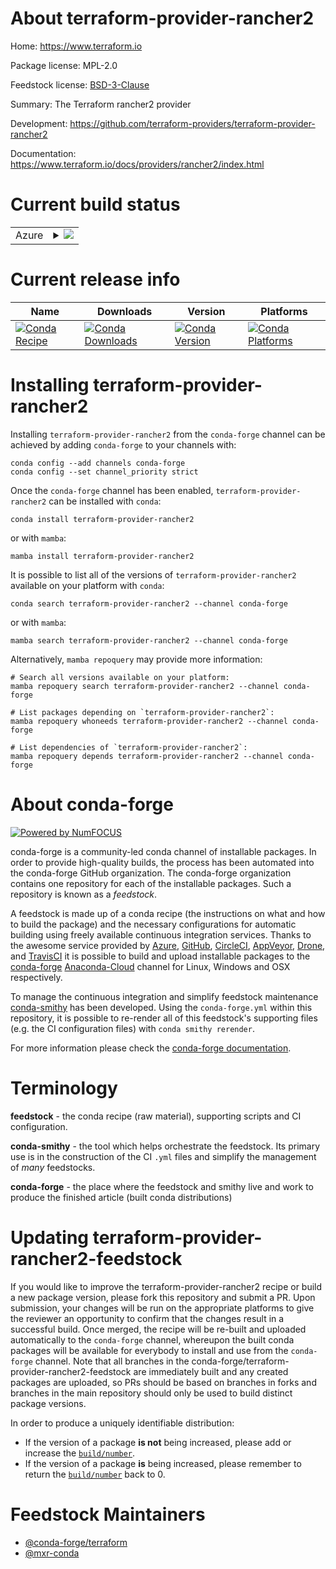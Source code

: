 About terraform-provider-rancher2
=================================

Home: https://www.terraform.io

Package license: MPL-2.0

Feedstock license: [BSD-3-Clause](https://github.com/conda-forge/terraform-provider-rancher2-feedstock/blob/main/LICENSE.txt)

Summary: The Terraform rancher2 provider

Development: https://github.com/terraform-providers/terraform-provider-rancher2

Documentation: https://www.terraform.io/docs/providers/rancher2/index.html

Current build status
====================


<table>
    
  <tr>
    <td>Azure</td>
    <td>
      <details>
        <summary>
          <a href="https://dev.azure.com/conda-forge/feedstock-builds/_build/latest?definitionId=9716&branchName=main">
            <img src="https://dev.azure.com/conda-forge/feedstock-builds/_apis/build/status/terraform-provider-rancher2-feedstock?branchName=main">
          </a>
        </summary>
        <table>
          <thead><tr><th>Variant</th><th>Status</th></tr></thead>
          <tbody><tr>
              <td>linux_64</td>
              <td>
                <a href="https://dev.azure.com/conda-forge/feedstock-builds/_build/latest?definitionId=9716&branchName=main">
                  <img src="https://dev.azure.com/conda-forge/feedstock-builds/_apis/build/status/terraform-provider-rancher2-feedstock?branchName=main&jobName=linux&configuration=linux_64_" alt="variant">
                </a>
              </td>
            </tr><tr>
              <td>osx_64</td>
              <td>
                <a href="https://dev.azure.com/conda-forge/feedstock-builds/_build/latest?definitionId=9716&branchName=main">
                  <img src="https://dev.azure.com/conda-forge/feedstock-builds/_apis/build/status/terraform-provider-rancher2-feedstock?branchName=main&jobName=osx&configuration=osx_64_" alt="variant">
                </a>
              </td>
            </tr><tr>
              <td>win_64</td>
              <td>
                <a href="https://dev.azure.com/conda-forge/feedstock-builds/_build/latest?definitionId=9716&branchName=main">
                  <img src="https://dev.azure.com/conda-forge/feedstock-builds/_apis/build/status/terraform-provider-rancher2-feedstock?branchName=main&jobName=win&configuration=win_64_" alt="variant">
                </a>
              </td>
            </tr>
          </tbody>
        </table>
      </details>
    </td>
  </tr>
</table>

Current release info
====================

| Name | Downloads | Version | Platforms |
| --- | --- | --- | --- |
| [![Conda Recipe](https://img.shields.io/badge/recipe-terraform--provider--rancher2-green.svg)](https://anaconda.org/conda-forge/terraform-provider-rancher2) | [![Conda Downloads](https://img.shields.io/conda/dn/conda-forge/terraform-provider-rancher2.svg)](https://anaconda.org/conda-forge/terraform-provider-rancher2) | [![Conda Version](https://img.shields.io/conda/vn/conda-forge/terraform-provider-rancher2.svg)](https://anaconda.org/conda-forge/terraform-provider-rancher2) | [![Conda Platforms](https://img.shields.io/conda/pn/conda-forge/terraform-provider-rancher2.svg)](https://anaconda.org/conda-forge/terraform-provider-rancher2) |

Installing terraform-provider-rancher2
======================================

Installing `terraform-provider-rancher2` from the `conda-forge` channel can be achieved by adding `conda-forge` to your channels with:

```
conda config --add channels conda-forge
conda config --set channel_priority strict
```

Once the `conda-forge` channel has been enabled, `terraform-provider-rancher2` can be installed with `conda`:

```
conda install terraform-provider-rancher2
```

or with `mamba`:

```
mamba install terraform-provider-rancher2
```

It is possible to list all of the versions of `terraform-provider-rancher2` available on your platform with `conda`:

```
conda search terraform-provider-rancher2 --channel conda-forge
```

or with `mamba`:

```
mamba search terraform-provider-rancher2 --channel conda-forge
```

Alternatively, `mamba repoquery` may provide more information:

```
# Search all versions available on your platform:
mamba repoquery search terraform-provider-rancher2 --channel conda-forge

# List packages depending on `terraform-provider-rancher2`:
mamba repoquery whoneeds terraform-provider-rancher2 --channel conda-forge

# List dependencies of `terraform-provider-rancher2`:
mamba repoquery depends terraform-provider-rancher2 --channel conda-forge
```


About conda-forge
=================

[![Powered by
NumFOCUS](https://img.shields.io/badge/powered%20by-NumFOCUS-orange.svg?style=flat&colorA=E1523D&colorB=007D8A)](https://numfocus.org)

conda-forge is a community-led conda channel of installable packages.
In order to provide high-quality builds, the process has been automated into the
conda-forge GitHub organization. The conda-forge organization contains one repository
for each of the installable packages. Such a repository is known as a *feedstock*.

A feedstock is made up of a conda recipe (the instructions on what and how to build
the package) and the necessary configurations for automatic building using freely
available continuous integration services. Thanks to the awesome service provided by
[Azure](https://azure.microsoft.com/en-us/services/devops/), [GitHub](https://github.com/),
[CircleCI](https://circleci.com/), [AppVeyor](https://www.appveyor.com/),
[Drone](https://cloud.drone.io/welcome), and [TravisCI](https://travis-ci.com/)
it is possible to build and upload installable packages to the
[conda-forge](https://anaconda.org/conda-forge) [Anaconda-Cloud](https://anaconda.org/)
channel for Linux, Windows and OSX respectively.

To manage the continuous integration and simplify feedstock maintenance
[conda-smithy](https://github.com/conda-forge/conda-smithy) has been developed.
Using the ``conda-forge.yml`` within this repository, it is possible to re-render all of
this feedstock's supporting files (e.g. the CI configuration files) with ``conda smithy rerender``.

For more information please check the [conda-forge documentation](https://conda-forge.org/docs/).

Terminology
===========

**feedstock** - the conda recipe (raw material), supporting scripts and CI configuration.

**conda-smithy** - the tool which helps orchestrate the feedstock.
                   Its primary use is in the construction of the CI ``.yml`` files
                   and simplify the management of *many* feedstocks.

**conda-forge** - the place where the feedstock and smithy live and work to
                  produce the finished article (built conda distributions)


Updating terraform-provider-rancher2-feedstock
==============================================

If you would like to improve the terraform-provider-rancher2 recipe or build a new
package version, please fork this repository and submit a PR. Upon submission,
your changes will be run on the appropriate platforms to give the reviewer an
opportunity to confirm that the changes result in a successful build. Once
merged, the recipe will be re-built and uploaded automatically to the
`conda-forge` channel, whereupon the built conda packages will be available for
everybody to install and use from the `conda-forge` channel.
Note that all branches in the conda-forge/terraform-provider-rancher2-feedstock are
immediately built and any created packages are uploaded, so PRs should be based
on branches in forks and branches in the main repository should only be used to
build distinct package versions.

In order to produce a uniquely identifiable distribution:
 * If the version of a package **is not** being increased, please add or increase
   the [``build/number``](https://docs.conda.io/projects/conda-build/en/latest/resources/define-metadata.html#build-number-and-string).
 * If the version of a package **is** being increased, please remember to return
   the [``build/number``](https://docs.conda.io/projects/conda-build/en/latest/resources/define-metadata.html#build-number-and-string)
   back to 0.

Feedstock Maintainers
=====================

* [@conda-forge/terraform](https://github.com/conda-forge/terraform/)
* [@mxr-conda](https://github.com/mxr-conda/)

